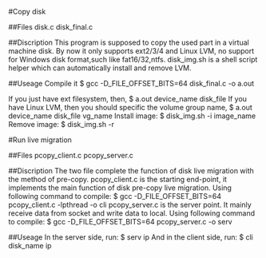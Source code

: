 #Copy disk

##Files
disk.c disk_final.c

##Discription
This program is supposed to copy the used part in a virtual machine disk.
By now it only supports ext2/3/4 and Linux LVM, no support for Windows disk 
format,such like fat16/32,ntfs.
disk_img.sh is a shell script helper which can automatically install and remove LVM.

##Useage
Compile it
        $ gcc -D_FILE_OFFSET_BITS=64 disk_final.c -o a.out
    
If you just have ext filesystem, then,
        $ a.out device_name disk_file 
If you have Linux LVM, then you should specific the volume group name,
        $ a.out device_name disk_file vg_name
Install image: 
        $ disk_img.sh -i image_name
Remove image:
        $ disk_img.sh -r 


#Run live migration

##Files
pcopy_client.c pcopy_server.c

##Discription
The two file complete the function of disk live migration with the method of pre-copy.
pcopy_client.c is the starting end-point, it implements the main function of disk pre-copy live migration.
Using following command to compile:
        $ gcc -D_FILE_OFFSET_BITS=64 pcopy_client.c -lpthread -o cli
pcopy_server.c is the server point. It mainly receive data from socket and write data to local. 
Using following command to compile:
        $ gcc -D_FILE_OFFSET_BITS=64 pcopy_server.c -o serv

##Useage
In the server side, run:
        $ serv ip
And in the client side, run:
        $ cli disk_name ip
